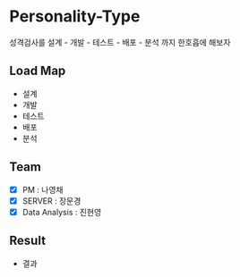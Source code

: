 # Personality-Type
성격검사를 설계 - 개발 - 테스트 - 배포 - 분석 까지 한호흡에 해보자

## Load Map
- 설계
- 개발
- 테스트
- 배포
- 분석

## Team
- [x] PM : 나영채 
- [x] SERVER : 장문경
- [x] Data Analysis : 진현영

## Result
- 결과
